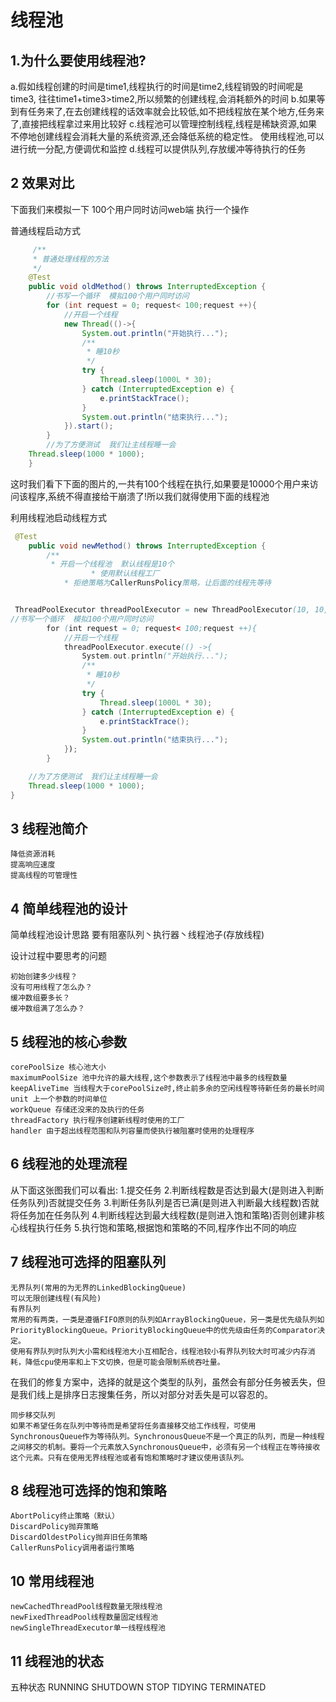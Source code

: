 线程池
===

1.为什么要使用线程池?
---

a.假如线程创建的时间是time1,线程执行的时间是time2,线程销毁的时间呢是time3,
往往time1+time3>time2,所以频繁的创建线程,会消耗额外的时间
b.如果等到有任务来了,在去创建线程的话效率就会比较低,如不把线程放在某个地方,任务来了,直接把线程拿过来用比较好
c.线程池可以管理控制线程,线程是稀缺资源,如果不停地创建线程会消耗大量的系统资源,还会降低系统的稳定性。
使用线程池,可以进行统一分配,方便调优和监控
d.线程可以提供队列,存放缓冲等待执行的任务

2 效果对比
---

下面我们来模拟一下 100个用户同时访问web端 执行一个操作

普通线程启动方式

``` java
     /**
     * 普通处理线程的方法
     */
    @Test
    public void oldMethod() throws InterruptedException {
        //书写一个循环  模拟100个用户同时访问
        for (int request = 0; request< 100;request ++){
            //开启一个线程
            new Thread(()->{
                System.out.println("开始执行...");
                /**
                 * 睡10秒
                 */
                try {
                    Thread.sleep(1000L * 30);
                } catch (InterruptedException e) {
                    e.printStackTrace();
                }
                System.out.println("结束执行...");
            }).start();
        }
        //为了方便测试  我们让主线程睡一会
    Thread.sleep(1000 * 1000);
    }
```

这时我们看下下面的图片的,一共有100个线程在执行,如果要是10000个用户来访问该程序,系统不得直接给干崩溃了!所以我们就得使用下面的线程池

利用线程池启动线程方式
```java
 @Test
    public void newMethod() throws InterruptedException {
        /**
         * 开启一个线程池  默认线程是10个
                  * 使用默认线程工厂
            * 拒绝策略为CallerRunsPolicy策略，让后面的线程先等待 


 ThreadPoolExecutor threadPoolExecutor = new ThreadPoolExecutor(10, 10, 1000L, TimeUnit.MILLISECONDS, new 		ArrayBlockingQueue<Runnable>(10),Executors.defaultThreadFactory(),new ThreadPoolExecutor.CallerRunsPolicy());       
//书写一个循环  模拟100个用户同时访问
        for (int request = 0; request< 100;request ++){
            //开启一个线程
            threadPoolExecutor.execute(() ->{
                System.out.println("开始执行...");
                /**
                 * 睡10秒
                 */
                try {
                    Thread.sleep(1000L * 30);
                } catch (InterruptedException e) {
                    e.printStackTrace();
                }
                System.out.println("结束执行...");
            });
        }

    //为了方便测试  我们让主线程睡一会
    Thread.sleep(1000 * 1000);
}
```

3 线程池简介
---

    降低资源消耗
    提高响应速度
    提高线程的可管理性

4 简单线程池的设计
---

简单线程池设计思路
要有阻塞队列丶执行器丶线程池子(存放线程)

设计过程中要思考的问题

    初始创建多少线程？
    没有可用线程了怎么办？
    缓冲数组要多长？
    缓冲数组满了怎么办？

5 线程池的核心参数
---

    corePoolSize 核心池大小
    maximumPoolSize 池中允许的最大线程,这个参数表示了线程池中最多的线程数量
    keepAliveTime 当线程大于corePoolSize时,终止前多余的空闲线程等待新任务的最长时间
    unit 上一个参数的时间单位
    workQueue 存储还没来的及执行的任务
    threadFactory 执行程序创建新线程时使用的工厂
    handler 由于超出线程范围和队列容量而使执行被阻塞时使用的处理程序

6 线程池的处理流程
---

从下面这张图我们可以看出:
1.提交任务
2.判断线程数是否达到最大(是则进入判断任务队列)否就提交任务
3.判断任务队列是否已满(是则进入判断最大线程数)否就将任务加在任务队列
4.判断线程达到最大线程数(是则进入饱和策略)否则创建非核心线程执行任务
5.执行饱和策略,根据饱和策略的不同,程序作出不同的响应

7 线程池可选择的阻塞队列
---

    无界队列(常用的为无界的LinkedBlockingQueue)
    可以无限创建线程(有风险)
    有界队列
    常用的有两类，一类是遵循FIFO原则的队列如ArrayBlockingQueue，另一类是优先级队列如PriorityBlockingQueue。PriorityBlockingQueue中的优先级由任务的Comparator决定。
    使用有界队列时队列大小需和线程池大小互相配合，线程池较小有界队列较大时可减少内存消耗，降低cpu使用率和上下文切换，但是可能会限制系统吞吐量。

在我们的修复方案中，选择的就是这个类型的队列，虽然会有部分任务被丢失，但是我们线上是排序日志搜集任务，所以对部分对丢失是可以容忍的。

    同步移交队列
    如果不希望任务在队列中等待而是希望将任务直接移交给工作线程，可使用SynchronousQueue作为等待队列。SynchronousQueue不是一个真正的队列，而是一种线程之间移交的机制。要将一个元素放入SynchronousQueue中，必须有另一个线程正在等待接收这个元素。只有在使用无界线程池或者有饱和策略时才建议使用该队列。

8 线程池可选择的饱和策略
---

    AbortPolicy终止策略（默认）
    DiscardPolicy抛弃策略
    DiscardOldestPolicy抛弃旧任务策略
    CallerRunsPolicy调用者运行策略

10 常用线程池
---

    newCachedThreadPool线程数量无限线程池
    newFixedThreadPool线程数量固定线程池
    newSingleThreadExecutor单一线程线程池

11 线程池的状态
---

五种状态
    RUNNING
    SHUTDOWN
    STOP
    TIDYING
    TERMINATED
    
